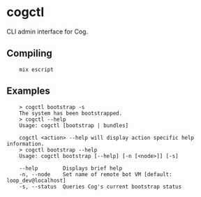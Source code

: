 # cogctl

CLI admin interface for Cog.

## Compiling

        mix escript

## Examples

        > cogctl bootstrap -s
        The system has been bootstrapped.
        > cogctl --help
        Usage: cogctl [bootstrap | bundles]

        cogctl <action> --help will display action specific help information.
        > cogctl bootstrap --help
        Usage: cogctl bootstrap [--help] [-n [<node>]] [-s]

        --help        Displays brief help
        -n, --node    Set name of remote bot VM [default: loop_dev@localhost]
        -s, --status  Queries Cog's current bootstrap status
